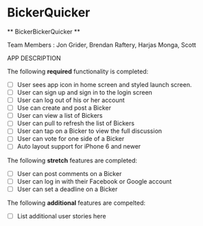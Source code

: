 # BickerQuicker
** BickerBickerQuicker **

Team Members : Jon Grider, Brendan Raftery, Harjas Monga, Scott 

APP DESCRIPTION

The following **required** functionality is completed:

-[ ] User sees app icon in home screen and styled launch screen.
-[ ] User can sign up and sign in to the login screen
-[ ] User can log out of his or her account
-[ ] Use can create and post a Bicker
-[ ] User can view a list of Bickers
-[ ] User can pull to refresh the list of Bickers
-[ ] User can tap on a Bicker to view the full discussion
-[ ] User can vote for one side of a Bicker
-[ ] Auto layout support for iPhone 6 and newer

The following **stretch** features are completed:

-[ ] User can post comments on a Bicker
-[ ] User can log in with their Facebook or Google account
-[ ] User can set a deadline on a Bicker

The following **additional** features are compelted:

-[ ] List additional user stories here

